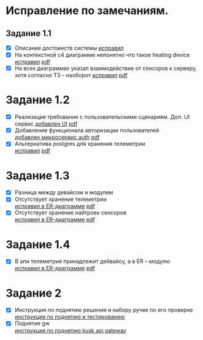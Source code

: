 # Исправление по замечаниям.

## Задание 1.1
 - [X] Описание достоинств системы
   [исправил](smart-home-monolith-analysis.md)
 - [X] На контекстной c4 диаграмме непонятно что такое heating device
   [исправил](smart-home-monolith-Context-Heating_System_Context_Diagram.svg) [pdf](smart-home-monolith-Context-Heating_System_Context_Diagram.pdf)
 - [X] На всех диаграммах указал взаимодействие от сенсоров к серверу, хотя согласно ТЗ – наоборот
   [исправил](smart-home-monolith-Context-Heating_System_Context_Diagram.svg) [pdf](smart-home-monolith-Context-Heating_System_Context_Diagram.pdf)

# Задание 1.2
 - [X] Реализация требование с пользовательскими сценариям. Доп. UI сервис
   [добавлен UI](smart-home-microservices-Container-Smart_Home_Container_Diagram.svg) [pdf](smart-home-microservices-Container-Smart_Home_Container_Diagram.png)
 - [X] Добавление функционала авторизации пользователей\
   [добавлен микросервис auth](smart-home-microservices-Container-Smart_Home_Container_Diagram.svg) [pdf](smart-home-microservices-Container-Smart_Home_Container_Diagram.png)
 - [X] Альтернатива postgres для хранения телеметрии\
   [исправил](smart-home-microservices-Container-Smart_Home_Container_Diagram.svg) [pdf](smart-home-microservices-Container-Smart_Home_Container_Diagram.png)

# Задание 1.3
 - [X] Разница между девайсом и модулем
 - [X] Отсутствует хранение телеметрии\
   [исправил в ER-диаграмме](smart-home-microservices-er-diagram_telemetry.svg) [pdf](smart-home-microservices-er-diagram_telemetry.pdf)
 - [X] Отсутствует хранение найтроек сенсоров\
   [исправил в ER-диаграмме](smart-home-microservices-er-diagram_management.svg) [pdf](smart-home-microservices-er-diagram_management.pdf)

# Задание 1.4
 - [X] В апи телеметрия принадлежит дейвайсу, а в ER – модулю\
   [исправил в ER-диаграмме](smart-home-microservices-er-diagram_telemetry.svg) [pdf](smart-home-microservices-er-diagram_telemetry.pdf)

# Задание 2
 - [x] Инструкция по поднятию решения и набору ручек по его проверке\
   [инструкция по поднятию и тестированию](INSTALL.md)  
 - [x] Поднятие gw\
   [инструкция по поднятию kusk api gateway](INSTALL.md)  

